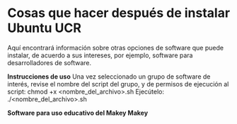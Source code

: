 # Cosas que hacer después de instalar Ubuntu UCR

Aquí encontrará información sobre otras opciones de software que puede instalar, de acuerdo a sus intereses, por ejemplo, software para desarrolladores de software.

**Instrucciones de uso**
Una vez seleccionado un grupo de software de interés, revise el nombre del script del grupo, y de permisos de ejecución al script: chmod +x <nombre_del_archivo>.sh
Ejecútelo: ./<nombre_del_archivo>.sh

**Software para uso educativo del Makey Makey**
